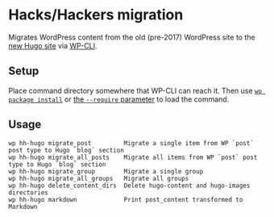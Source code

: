 # Hacks/Hackers migration

Migrates WordPress content from the old (pre-2017) WordPress site to the [new Hugo site](https://github.com/hackshackers/hackshackers-hugo) via [WP-CLI](http://wp-cli.org).

## Setup

Place command directory somewhere that WP-CLI can reach it. Then use [`wp package install`](http://wp-cli.org/commands/package/install/) or [the `--require` parameter](http://wp-cli.org/config/#global-parameters) to load the command.

## Usage

```
wp hh-hugo migrate_post         Migrate a single item from WP `post` post type to Hugo `blog` section
wp hh-hugo migrate_all_posts    Migrate all items from WP `post` post type to Hugo `blog` section
wp hh-hugo migrate_group        Migrate a single group
wp hh-hugo migrate_all_groups   Migrate all groups
wp hh-hugo delete_content_dirs  Delete hugo-content and hugo-images directories
wp hh-hugo markdown             Print post_content transformed to Markdown
```